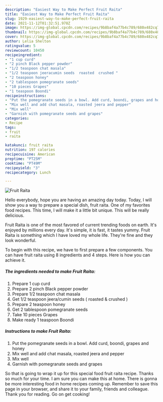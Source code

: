 ```yaml
---
description: "Easiest Way to Make Perfect Fruit Raita"
title: "Easiest Way to Make Perfect Fruit Raita"
slug: 1929-easiest-way-to-make-perfect-fruit-raita
date: 2021-11-12T01:32:51.978Z
image: https://img-global.cpcdn.com/recipes/9b8baf4a77b4c789/680x482cq70/fruit-raita-recipe-main-photo.jpg
thumbnail: https://img-global.cpcdn.com/recipes/9b8baf4a77b4c789/680x482cq70/fruit-raita-recipe-main-photo.jpg
cover: https://img-global.cpcdn.com/recipes/9b8baf4a77b4c789/680x482cq70/fruit-raita-recipe-main-photo.jpg
author: Lelia Shelton
ratingvalue: 5
reviewcount: 10450
recipeingredient:
- "1 cup curd"
- "2 pinch Black pepper powder"
- "1/2 teaspoon chat masala"
- "1/2 teaspoon jeeracumin seeds  roasted  crushed "
- "2 teaspoon honey"
- "2 tablespoon pomegranate seeds"
- "10 pieces Grapes"
- "1 teaspoon Boondi"
recipeinstructions:
- "Put the pomegranate seeds in a bowl. Add curd, boondi, grapes and honey"
- "Mix well and add chat masala, roasted jeera and pepper"
- "Mix well"
- "Garnish with pomegranate seeds and grapes"
categories:
- Recipe
tags:
- fruit
- raita

katakunci: fruit raita 
nutrition: 197 calories
recipecuisine: American
preptime: "PT25M"
cooktime: "PT49M"
recipeyield: "3"
recipecategory: Lunch

---
```



![Fruit Raita](https://img-global.cpcdn.com/recipes/9b8baf4a77b4c789/680x482cq70/fruit-raita-recipe-main-photo.jpg)

Hello everybody, hope you are having an amazing day today. Today, I will show you a way to prepare a special dish, fruit raita. One of my favorites food recipes. This time, I will make it a little bit unique. This will be really delicious.

Fruit Raita is one of the most favored of current trending foods on earth. It's enjoyed by millions every day. It's simple, it is fast, it tastes yummy. Fruit Raita is something which I have loved my whole life. They're fine and they look wonderful.




To begin with this recipe, we have to first prepare a few components. You can have fruit raita using 8 ingredients and 4 steps. Here is how you can achieve it.

<!--inarticleads1-->

##### The ingredients needed to make Fruit Raita:

1. Prepare 1 cup curd
1. Prepare 2 pinch Black pepper powder
1. Prepare 1/2 teaspoon chat masala
1. Get 1/2 teaspoon jeera/cumin seeds ( roasted &amp; crushed )
1. Prepare 2 teaspoon honey
1. Get 2 tablespoon pomegranate seeds
1. Take 10 pieces Grapes
1. Make ready 1 teaspoon Boondi




<!--inarticleads2-->

##### Instructions to make Fruit Raita:

1. Put the pomegranate seeds in a bowl. Add curd, boondi, grapes and honey
1. Mix well and add chat masala, roasted jeera and pepper
1. Mix well
1. Garnish with pomegranate seeds and grapes




So that is going to wrap it up for this special food fruit raita recipe. Thanks so much for your time. I am sure you can make this at home. There is gonna be more interesting food in home recipes coming up. Remember to save this page in your browser, and share it to your family, friends and colleague. Thank you for reading. Go on get cooking!
